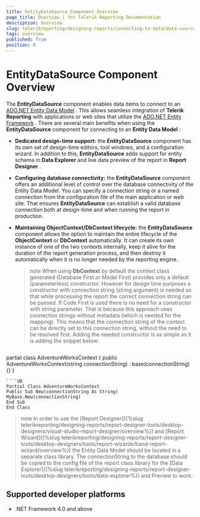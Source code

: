 ```yaml
---
title: EntityDataSource Component Overview
page_title: Overview | for Telerik Reporting Documentation
description: Overview
slug: telerikreporting/designing-reports/connecting-to-data/data-source-components/entitydatasource-component/overview
tags: overview
published: True
position: 0
---
```


# EntityDataSource Component Overview



The __EntityDataSource__  component enables data items to connect to an  [ADO.NET Entity Data Model](https://docs.microsoft.com/en-us/dotnet/framework/data/adonet/entity-data-model) .          This allows seamless integration of __Telerik Reporting__  with applications or web sites that utilize          the  [ADO.NET Entity Framework](https://docs.microsoft.com/en-us/dotnet/framework/data/adonet/ef/overview) . There are several main benefits when using the __EntityDataSource__           component for connecting to an __Entity Data Model__ :

*  __Dedicated design-time support:__  the __EntityDataSource__  component has its own set of design-time editors,
    tool windows, and a configuration wizard. In addition to this, __EntityDataSource__  adds support for entity schema
    in __Data Explorer__  and live data preview of the report in __Report Designer__  .

*  __Configuring database connectivity:__  the __EntityDataSource__  component offers an additional level of 
    control over the database connectivity of the Entity Data Model. You can specify a connection string or a named 
    connection from the configuration file of the main application or web site. That ensures __EntityDataSource__  can 
    establish a valid database connection both at design-time and when running the report in production.

*  __Maintaining ObjectContext/DbContext lifecycle:__  the __EntityDataSource__  component allows 
    the option to maintain the entire lifecycle of the __ObjectContext__  or __DbContext__  automatically. It can create its own
    instance of one of the two contexts internally, keep it alive for the duration of the report generation process,
    and then destroy it automatically when it is no longer needed by the reporting engine.

   >note     When using  __DbContext__  by default the context class generated (Database First or Model First) provides only a default (parameterless) constructor.      However for design time purposes a constructor with connection string (string argument) is needed so that while processing the report the correct      connection string can be passed.      If Code First is used there is no need for a constructor with string parameter.      That is because this approach uses connection strings without metadata (which is  needed for the mapping). This means that the connection string of the context can be directly set to this connection string, without the need to be resolved first.      Adding the needed constructor is as simple as it is adding the snippet below:    

    
      ````C#
partial class AdventureWorksContext
{
public AdventureWorksContext(string connectionString) : base(connectionString) {}
}
````
````VB
Partial Class AdventureWorksContext
Public Sub New(connectionString As String)
MyBase.New(connectionString)
End Sub
End Class
````

>note In order to use the [Report Designer]({%slug telerikreporting/designing-reports/report-designer-tools/desktop-designers/visual-studio-report-designer/overview%}) and [Report Wizard]({%slug telerikreporting/designing-reports/report-designer-tools/desktop-designers/tools/report-wizards/band-report-wizard/overview%})           the Entity Data Model should be located in a separate class library. The connectionString to the database should be copied to the config file of the report class           library for the [Data Explorer]({%slug telerikreporting/designing-reports/report-designer-tools/desktop-designers/tools/data-explorer%}) and Preview to work.         

## Supported developer platforms

* .NET Framework 4.0 and above             


